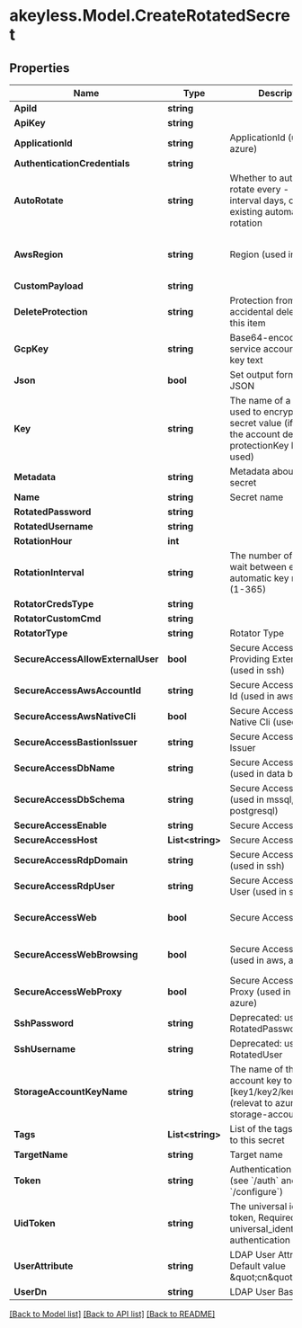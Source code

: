 # akeyless.Model.CreateRotatedSecret

## Properties

Name | Type | Description | Notes
------------ | ------------- | ------------- | -------------
**ApiId** | **string** |  | [optional] 
**ApiKey** | **string** |  | [optional] 
**ApplicationId** | **string** | ApplicationId (used in azure) | [optional] 
**AuthenticationCredentials** | **string** |  | [optional] 
**AutoRotate** | **string** | Whether to automatically rotate every - -rotation-interval days, or disable existing automatic rotation | [optional] 
**AwsRegion** | **string** | Region (used in aws) | [optional] [default to "us-east-2"]
**CustomPayload** | **string** |  | [optional] 
**DeleteProtection** | **string** | Protection from accidental deletion of this item | [optional] 
**GcpKey** | **string** | Base64-encoded service account private key text | [optional] 
**Json** | **bool** | Set output format to JSON | [optional] 
**Key** | **string** | The name of a key that used to encrypt the secret value (if empty, the account default protectionKey key will be used) | [optional] 
**Metadata** | **string** | Metadata about the secret | [optional] 
**Name** | **string** | Secret name | 
**RotatedPassword** | **string** |  | [optional] 
**RotatedUsername** | **string** |  | [optional] 
**RotationHour** | **int** |  | [optional] 
**RotationInterval** | **string** | The number of days to wait between every automatic key rotation (1-365) | [optional] 
**RotatorCredsType** | **string** |  | [optional] 
**RotatorCustomCmd** | **string** |  | [optional] 
**RotatorType** | **string** | Rotator Type | 
**SecureAccessAllowExternalUser** | **bool** | Secure Access Allow Providing External User (used in ssh) | [optional] [default to false]
**SecureAccessAwsAccountId** | **string** | Secure Access Account Id (used in aws) | [optional] 
**SecureAccessAwsNativeCli** | **bool** | Secure Access Aws Native Cli (used in aws) | [optional] 
**SecureAccessBastionIssuer** | **string** | Secure Access Bastion Issuer | [optional] 
**SecureAccessDbName** | **string** | Secure Access DB Name (used in data bases) | [optional] 
**SecureAccessDbSchema** | **string** | Secure Access Schema (used in mssql, postgresql) | [optional] 
**SecureAccessEnable** | **string** | Secure Access Enabled | [optional] 
**SecureAccessHost** | **List&lt;string&gt;** | Secure Access Host | [optional] 
**SecureAccessRdpDomain** | **string** | Secure Access Domain (used in ssh) | [optional] 
**SecureAccessRdpUser** | **string** | Secure Access Override User (used in ssh) | [optional] 
**SecureAccessWeb** | **bool** | Secure Access Web | [optional] [default to false]
**SecureAccessWebBrowsing** | **bool** | Secure Access Isolated (used in aws, azure) | [optional] [default to false]
**SecureAccessWebProxy** | **bool** | Secure Access Web Proxy (used in aws, azure) | [optional] [default to false]
**SshPassword** | **string** | Deprecated: use RotatedPassword | [optional] 
**SshUsername** | **string** | Deprecated: use RotatedUser | [optional] 
**StorageAccountKeyName** | **string** | The name of the storage account key to rotate [key1/key2/kerb1/kerb2] (relevat to azure-storage-account) | [optional] 
**Tags** | **List&lt;string&gt;** | List of the tags attached to this secret | [optional] 
**TargetName** | **string** | Target name | 
**Token** | **string** | Authentication token (see &#x60;/auth&#x60; and &#x60;/configure&#x60;) | [optional] 
**UidToken** | **string** | The universal identity token, Required only for universal_identity authentication | [optional] 
**UserAttribute** | **string** | LDAP User Attribute, Default value \&quot;cn\&quot; | [optional] 
**UserDn** | **string** | LDAP User Base DN | [optional] 

[[Back to Model list]](../README.md#documentation-for-models) [[Back to API list]](../README.md#documentation-for-api-endpoints) [[Back to README]](../README.md)

